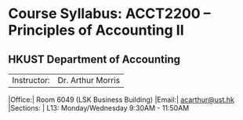 # Course Syllabus: ACCT2200 – Principles of Accounting II 
## HKUST Department of Accounting

| | |
| --- | --- |
|Instructor:| Dr. Arthur Morris |


|Office:| Room 6049 (LSK Business Building)
|Email:| acarthur@ust.hk 
|Sections: | L13: Monday/Wednesday 9:30AM - 11:50AM
